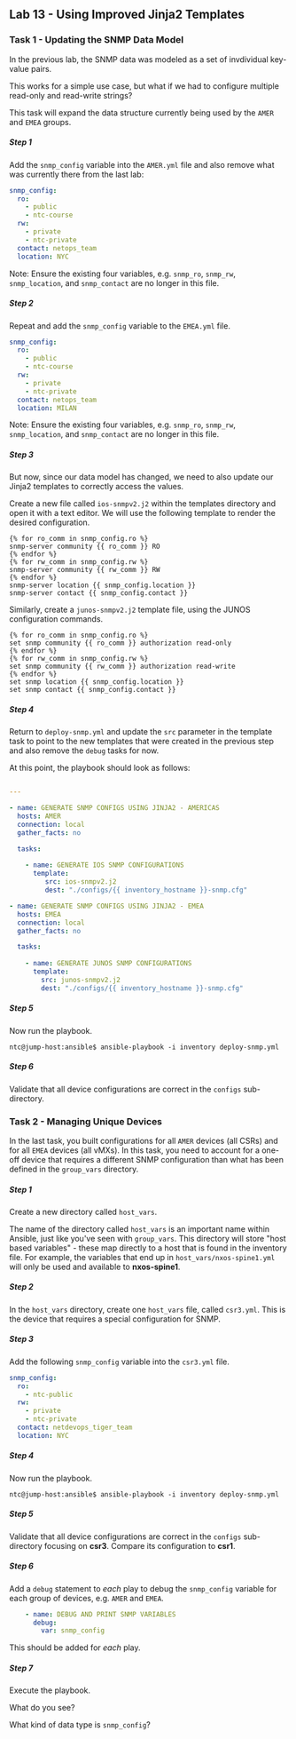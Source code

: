 ## Lab 13 - Using Improved Jinja2 Templates

### Task 1 - Updating the SNMP Data Model

In the previous lab, the SNMP data was modeled as a set of invdividual key-value pairs.

This works for a simple use case, but what if we had to configure multiple read-only and read-write strings?

This task will expand the data structure currently being used by the `AMER` and `EMEA` groups.


##### Step 1

Add the `snmp_config` variable into the `AMER.yml` file and also remove what was currently there from the last lab:


``` yaml
snmp_config:
  ro:
    - public
    - ntc-course
  rw:
    - private
    - ntc-private
  contact: netops_team
  location: NYC

```

Note: Ensure the existing four variables, e.g. `snmp_ro`, `snmp_rw`, `snmp_location`, and `snmp_contact` are no longer in this file.


##### Step 2

Repeat and add the `snmp_config` variable to the `EMEA.yml` file.


``` yaml
snmp_config:
  ro:
    - public
    - ntc-course
  rw:
    - private
    - ntc-private
  contact: netops_team
  location: MILAN


```

Note: Ensure the existing four variables, e.g. `snmp_ro`, `snmp_rw`, `snmp_location`, and `snmp_contact` are no longer in this file.


##### Step 3

But now, since our data model has changed, we need to also update our Jinja2 templates to correctly access the values.

Create a new file called `ios-snmpv2.j2` within the templates directory and open it with a text editor.
We will use the following template to render the desired configuration.


```
{% for ro_comm in snmp_config.ro %}
snmp-server community {{ ro_comm }} RO
{% endfor %}
{% for rw_comm in snmp_config.rw %}
snmp-server community {{ rw_comm }} RW
{% endfor %}
snmp-server location {{ snmp_config.location }}
snmp-server contact {{ snmp_config.contact }}

```


Similarly, create a `junos-snmpv2.j2` template file, using the JUNOS configuration commands.

```
{% for ro_comm in snmp_config.ro %}
set snmp community {{ ro_comm }} authorization read-only
{% endfor %}
{% for rw_comm in snmp_config.rw %}
set snmp community {{ rw_comm }} authorization read-write
{% endfor %}
set snmp location {{ snmp_config.location }}
set snmp contact {{ snmp_config.contact }}

```


##### Step 4

Return to `deploy-snmp.yml` and update the `src` parameter in the template task to point to the new templates that were created in the previous step and also remove the `debug` tasks for now.

At this point, the playbook should look as follows: 

``` yaml

---

- name: GENERATE SNMP CONFIGS USING JINJA2 - AMERICAS
  hosts: AMER
  connection: local
  gather_facts: no

  tasks:
 
    - name: GENERATE IOS SNMP CONFIGURATIONS
      template:
         src: ios-snmpv2.j2
         dest: "./configs/{{ inventory_hostname }}-snmp.cfg"

- name: GENERATE SNMP CONFIGS USING JINJA2 - EMEA
  hosts: EMEA
  connection: local
  gather_facts: no

  tasks:
    
    - name: GENERATE JUNOS SNMP CONFIGURATIONS
      template:
        src: junos-snmpv2.j2
        dest: "./configs/{{ inventory_hostname }}-snmp.cfg"


```

##### Step 5

Now run the playbook.

```
ntc@jump-host:ansible$ ansible-playbook -i inventory deploy-snmp.yml
```


##### Step 6

Validate that all device configurations are correct in the `configs` sub-directory.



### Task 2 - Managing Unique Devices

In the last task, you built configurations for all `AMER` devices (all CSRs) and for all `EMEA` devices (all vMXs).  In this task, you need to account for a one-off device that requires a different SNMP configuration than what has been defined in the `group_vars` directory.


##### Step 1

Create a new directory called `host_vars`.  

The name of the directory called `host_vars` is an important name within Ansible, just like you've seen with `group_vars`.  This directory will store "host based variables" - these map directly to a host that is found in the inventory file.  For example, the variables that end up in `host_vars/nxos-spine1.yml` will only be used and available to **nxos-spine1**.

##### Step 2

In the `host_vars` directory, create one `host_vars` file, called `csr3.yml`.  This is the device that requires a special configuration for SNMP.

##### Step 3

Add the following `snmp_config` variable into the `csr3.yml` file.

``` yaml
snmp_config:
  ro:
    - ntc-public
  rw:
    - private
    - ntc-private
  contact: netdevops_tiger_team
  location: NYC

```

##### Step 4

Now run the playbook.

```
ntc@jump-host:ansible$ ansible-playbook -i inventory deploy-snmp.yml
```


##### Step 5

Validate that all device configurations are correct in the `configs` sub-directory focusing on **csr3**.  Compare its configuration to **csr1**.

##### Step 6

Add a `debug` statement to *each* play to debug the `snmp_config` variable for each group of devices, e.g. `AMER` and `EMEA`.

```yaml
    - name: DEBUG AND PRINT SNMP VARIABLES
      debug:
        var: snmp_config
```

This should be added for _each_ play.

##### Step 7

Execute the playbook.  

What do you see?  

What kind of data type is `snmp_config`?  
